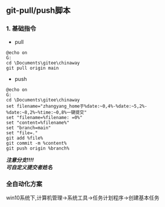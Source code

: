 ## git-pull/push脚本
### 1. 基础指令
- pull  
```
@echo on 
G:
cd \Documents\gitee\chinaway
git pull origin main
```
- push
```
@echo on
G:
cd \Documents\gitee\chinaway
set filename="zhangyang_home于%date:~0,4%-%date:~5,2%-%date:~8,2%~%time:~0,8%一键提交"
set "filename=%filename: =0%"
set "content=%filename%"
set "branch=main"
set "file=."
git add %file%
git commit -m %content%
git push origin %branch%
``` 
***注意分支!!!!***  
***可自定义提交者姓名***

### 全自动化方案
win10系统下,计算机管理->系统工具->任务计划程序->创建基本任务